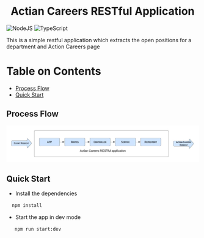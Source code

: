 <html><center><h1>Actian Careers RESTful Application</h1></center></html>

![NodeJS](https://img.shields.io/badge/node.js-6DA55F?style=for-the-badge&logo=node.js&logoColor=white)
![TypeScript](https://img.shields.io/badge/typescript-%23007ACC.svg?style=for-the-badge&logo=typescript&logoColor=white)

This is a simple restful application which extracts the open positions for a department and Action Careers page

# Table on Contents <!-- omit in toc -->

- [Process Flow](#process-flow)
- [Quick Start](#quick-start)

## Process Flow

![Process Flow](/docs/images/processFlow.jpeg)

## Quick Start

- Install the dependencies

```cmd
  npm install
```

- Start the app in dev mode

```cmd
   npm run start:dev
```
